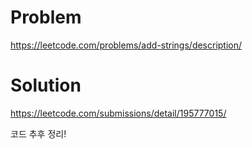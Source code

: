 # Problem
https://leetcode.com/problems/add-strings/description/

# Solution

https://leetcode.com/submissions/detail/195777015/

코드 추후 정리!
